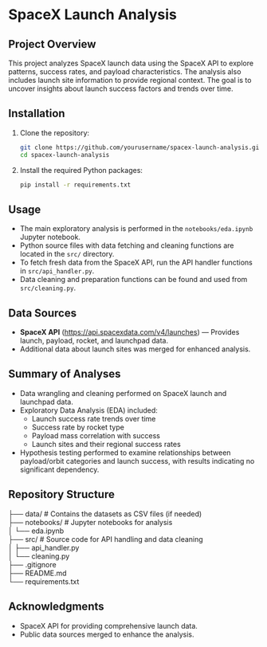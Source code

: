 # SpaceX Launch Analysis

## Project Overview

This project analyzes SpaceX launch data using the SpaceX API to explore patterns, success rates, and payload characteristics. The analysis also includes launch site information to provide regional context. The goal is to uncover insights about launch success factors and trends over time.

## Installation

1. Clone the repository:
   ```bash
   git clone https://github.com/yourusername/spacex-launch-analysis.git
   cd spacex-launch-analysis
   ```
2. Install the required Python packages:
   ```bash
   pip install -r requirements.txt
   ```

## Usage

- The main exploratory analysis is performed in the `notebooks/eda.ipynb` Jupyter notebook.
- Python source files with data fetching and cleaning functions are located in the `src/` directory.
- To fetch fresh data from the SpaceX API, run the API handler functions in `src/api_handler.py`.
- Data cleaning and preparation functions can be found and used from `src/cleaning.py`.

## Data Sources

- **SpaceX API** (https://api.spacexdata.com/v4/launches) — Provides launch, payload, rocket, and launchpad data.
- Additional data about launch sites was merged for enhanced analysis.

## Summary of Analyses

- Data wrangling and cleaning performed on SpaceX launch and launchpad data.
- Exploratory Data Analysis (EDA) included:
  - Launch success rate trends over time
  - Success rate by rocket type
  - Payload mass correlation with success
  - Launch sites and their regional success rates
- Hypothesis testing performed to examine relationships between payload/orbit categories and launch success, with results indicating no significant dependency.

## Repository Structure

├── data/ # Contains the datasets as CSV files (if needed)<br>
├── notebooks/ # Jupyter notebooks for analysis<br>
│ └── eda.ipynb<br>
├── src/ # Source code for API handling and data cleaning<br>
│ ├── api_handler.py<br>
│ └── cleaning.py<br>
├── .gitignore<br>
├── README.md<br>
└── requirements.txt<br>

## Acknowledgments

- SpaceX API for providing comprehensive launch data.
- Public data sources merged to enhance the analysis.
